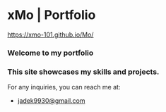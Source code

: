 # xMo | Portfolio
https://xmo-101.github.io/Mo/

### Welcome to my portfolio
### This site showcases my skills and projects.

For any inquiries, you can reach me at:
- jadek9930@gmail.com
